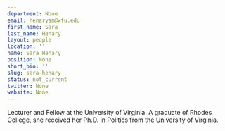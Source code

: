 ```yaml
---
department: None
email: henarysm@wfu.edu
first_name: Sara
last_name: Henary
layout: people
location: ''
name: Sara Henary
position: None
short_bio: ''
slug: sara-henary
status: not_current
twitter: None
website: None
---
```


Lecturer and Fellow at the University of Virginia. A graduate of Rhodes College, she received her Ph.D. in Politics from the University of Virginia.
